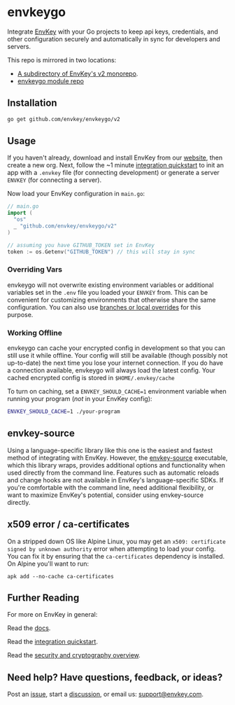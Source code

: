 # envkeygo

Integrate [EnvKey](https://www.envkey.com) with your Go projects to keep api keys, credentials, and other configuration securely and automatically in sync for developers and servers.

This repo is mirrored in two locations:

- [A subdirectory of EnvKey's v2 monorepo](https://github.com/envkey/envkey/tree/main/public/sdks/languages-and-frameworks/go/envkeygo).
- [envkeygo module repo](https://github.com/envkey/envkeygo)

## Installation

```bash
go get github.com/envkey/envkeygo/v2
```

## Usage

If you haven't already, download and install EnvKey from our [website](https://envkey.com), then create a new org. Next, follow the ~1 minute [integration quickstart](https://docs-v2.envkey.com/docs/integration-quickstart) to init an app with a `.envkey` file (for connecting development) or generate a server `ENVKEY` (for connecting a server).

Now load your EnvKey configuration in `main.go`:

```go
// main.go
import (
  "os"
  _ "github.com/envkey/envkeygo/v2"
)

// assuming you have GITHUB_TOKEN set in EnvKey
token := os.Getenv("GITHUB_TOKEN") // this will stay in sync
```

### Overriding Vars

envkeygo will not overwrite existing environment variables or additional variables set in the `.env` file you loaded your `ENVKEY` from. This can be convenient for customizing environments that otherwise share the same configuration. You can also use [branches or local overrides](https://docs-v2.envkey.com/docs/branches-and-local-overrides) for this purpose.

### Working Offline

envkeygo can cache your encrypted config in development so that you can still use it while offline. Your config will still be available (though possibly not up-to-date) the next time you lose your internet connection. If you do have a connection available, envkeygo will always load the latest config. Your cached encrypted config is stored in `$HOME/.envkey/cache`

To turn on caching, set a `ENVKEY_SHOULD_CACHE=1` environment variable when running your program (_not_ in your EnvKey config):

```bash
ENVKEY_SHOULD_CACHE=1 ./your-program
```

## envkey-source

Using a language-specific library like this one is the easiest and fastest method of integrating with EnvKey. However, the [envkey-source](https://docs-v2.envkey.com/docs/envkey-source) executable, which this library wraps, provides additional options and functionality when used directly from the command line. Features such as automatic reloads and change hooks are not available in EnvKey's language-specific SDKs. If you're comfortable with the command line, need additional flexibility, or want to maximize EnvKey's potential, consider using envkey-source directly.

## x509 error / ca-certificates

On a stripped down OS like Alpine Linux, you may get an `x509: certificate signed by unknown authority` error when attempting to load your config. You can fix it by ensuring that the `ca-certificates` dependency is installed. On Alpine you'll want to run:

```
apk add --no-cache ca-certificates
```

## Further Reading

For more on EnvKey in general:

Read the [docs](https://docs-v2.envkey.com).

Read the [integration quickstart](https://docs-v2.envkey.com/docs/integration-quickstart.html).

Read the [security and cryptography overview](https://docs-v2.envkey.com/docs/security).

## Need help? Have questions, feedback, or ideas?

Post an [issue](https://github.com/envkey/envkey/issues), start a [discussion](https://github.com/envkey/envkey/dicussions), or email us: [support@envkey.com](mailto:support@envkey.com).
